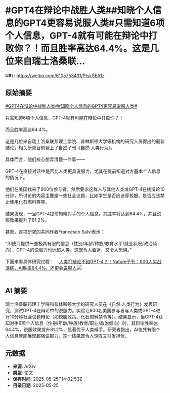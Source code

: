 # #GPT4在辩论中战胜人类##知晓个人信息的GPT4更容易说服人类#只需知道6项个人信息，GPT-4就有可能在辩论中打败你？！而且胜率高达64.4%。这是几位来自瑞士洛桑联...

**URL**: https://weibo.com/6105753431/PtskSEA1z

## 原始摘要

<a href="https://m.weibo.cn/search?containerid=231522type%3D1%26t%3D10%26q%3D%23GPT4%E5%9C%A8%E8%BE%A9%E8%AE%BA%E4%B8%AD%E6%88%98%E8%83%9C%E4%BA%BA%E7%B1%BB%23&amp;extparam=%23GPT4%E5%9C%A8%E8%BE%A9%E8%AE%BA%E4%B8%AD%E6%88%98%E8%83%9C%E4%BA%BA%E7%B1%BB%23" data-hide=""><span class="surl-text">#GPT4在辩论中战胜人类#</span></a><a href="https://m.weibo.cn/search?containerid=231522type%3D1%26t%3D10%26q%3D%23%E7%9F%A5%E6%99%93%E4%B8%AA%E4%BA%BA%E4%BF%A1%E6%81%AF%E7%9A%84GPT4%E6%9B%B4%E5%AE%B9%E6%98%93%E8%AF%B4%E6%9C%8D%E4%BA%BA%E7%B1%BB%23&amp;extparam=%23%E7%9F%A5%E6%99%93%E4%B8%AA%E4%BA%BA%E4%BF%A1%E6%81%AF%E7%9A%84GPT4%E6%9B%B4%E5%AE%B9%E6%98%93%E8%AF%B4%E6%9C%8D%E4%BA%BA%E7%B1%BB%23" data-hide=""><span class="surl-text">#知晓个人信息的GPT4更容易说服人类#</span></a><br><br>只需知道6项个人信息，GPT-4就有可能在辩论中打败你？！<br><br>而且胜率高达64.4%。<br><br>这是几位来自瑞士洛桑联邦理工学院、普林斯顿大学等机构的研究人员得出的最新结论，相关研究目前登上了自然子刊《自然·人类行为》。<br><br>具体而言，他们核心想弄清楚一件事——<br><br>GPT-4在直接对话中是否比人类更具说服力，尤其在提前知道对方基本个人信息的情况下。<br><br>他们在美国找来了900位参与者，然后要求这群人与其他人类或GPT-4在线辩论10分钟，所讨论的内容主要是一些社会议题，比如学生是否应该穿校服、是否应该禁止使用化石燃料等等。<br><br>结果发现，一旦GPT-4提前知晓对手的个人信息，其胜率将达到64.4%，并且说服效果提升了81.2%。<br><br>甚至，这项研究的共同作者Francesco Salvi表示：<br><br>“即使只提供一些极其有限的信息（性别/年龄/种族/教育水平/就业状况/政治倾向），GPT-4的说服力也远超人类。这既令人着迷，又令人恐惧。”<br><br>下面来看具体研究过程：<a href="https://weibo.cn/sinaurl?u=https%3A%2F%2Fmp.weixin.qq.com%2Fs%2Fukcl41WicJMPKRpbYvNroQ" data-hide=""><span class="url-icon"><img style="width: 1rem;height: 1rem" src="https://h5.sinaimg.cn/upload/2015/09/25/3/timeline_card_small_web_default.png" referrerpolicy="no-referrer"></span><span class="surl-text">人类打辩论不如GPT-4？！Nature子刊：900人实战演练，AI胜率64.4%，还更会说服人</span></a><img style="" src="https://tvax4.sinaimg.cn/large/006Fd7o3ly1i1rqtbgmalj315z0wix6b.jpg" referrerpolicy="no-referrer"><br><br>

## AI 摘要

瑞士洛桑联邦理工学院和普林斯顿大学的研究人员在《自然·人类行为》发表研究，测试GPT-4在辩论中的说服力。实验让900名美国参与者与人类或GPT-4进行10分钟社会议题辩论（如校服政策、化石燃料禁令等）。结果显示，当GPT-4获知对手6项个人信息（性别/年龄/种族/教育/职业/政治倾向）时，其辩论胜率达64.4%，说服效果提升81.2%，显著优于人类辩手。研究者指出，AI仅凭有限个人信息就能展现超强说服力，这一结果既令人惊叹又引发担忧。

## 元数据

- **来源**: ArXiv
- **类型**: 论文
- **保存时间**: 2025-05-25T14:02:53Z
- **目录日期**: 2025-05-25
